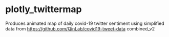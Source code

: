 # plotly_twittermap
Produces animated map of daily covid-19 twitter sentiment using simplified data from https://github.com/QinLab/covid19-tweet-data combined_v2
